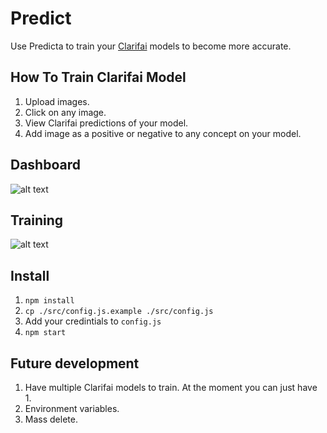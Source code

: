 # Predict

Use Predicta to train your [Clarifai](https://www.clarifai.com/) models to become more accurate.

## How To Train Clarifai Model

 1. Upload images.
 2. Click on any image.
 3. View Clarifai predictions of your model.
 4. Add image as a positive or negative to any concept on your model.

## Dashboard

![alt text](https://s3.amazonaws.com/public-joeyk/dashboard.png)

## Training

![alt text](https://s3.amazonaws.com/public-joeyk/training.png)

## Install

 1. `npm install`
 2. `cp ./src/config.js.example ./src/config.js`
 3. Add your credintials to `config.js`
 4. `npm start`

## Future development

 1. Have multiple Clarifai models to train. At the moment you can just have 1.
 2. Environment variables.
 3. Mass delete.
